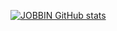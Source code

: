 
[![JOBBIN GitHub stats](https://github-readme-stats.vercel.app/api?username=madella&theme=neon)](https://github.com/madella/github-readme-stats)

<!--
## Hi there 👋
**madella/madella** is a ✨ _special_ ✨ repository because its `README.md` (this file) appears on your GitHub profile.

Here are some ideas to get you started:

- 🔭 I’m currently working on ...
- 🌱 I’m currently learning ...
- 👯 I’m looking to collaborate on ...
- 🤔 I’m looking for help with ...
- 💬 Ask me about ...
- 📫 How to reach me: ...
- 😄 Pronouns: ...
- ⚡ Fun fact: ...
-->

